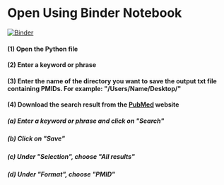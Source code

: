# Open Using Binder Notebook 
[![Binder](https://mybinder.org/badge_logo.svg)](https://mybinder.org/v2/gh/gideon116/PUBMEDpy/HEAD)

#### (1) Open the Python file
#### (2) Enter a keyword or phrase
#### (3) Enter the name of the directory you want to save the output txt file containing PMIDs. For example: "/Users/Name/Desktop/"
#### (4) Download the search result from the [PubMed](https://pubmed.ncbi.nlm.nih.gov) website
##### (a) Enter a keyword or phrase and click on "Search"
##### (b) Click on "Save"
##### (c) Under "Selection", choose "All results"
##### (d) Under "Format", choose "PMID"
